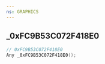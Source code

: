 ```yaml
---
ns: GRAPHICS
---
```

## _0xFC9B53C072F418E0

```c
// 0xFC9B53C072F418E0
Any _0xFC9B53C072F418E0();
```

